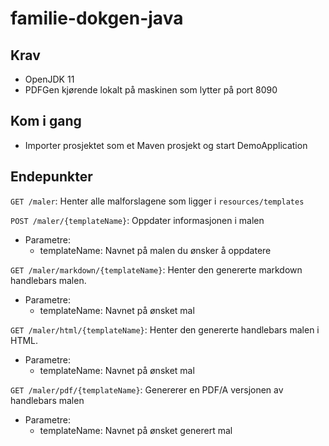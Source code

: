 # familie-dokgen-java 

## Krav
- OpenJDK 11
- PDFGen kjørende lokalt på maskinen som lytter på port 8090

## Kom i gang
- Importer prosjektet som et Maven prosjekt og start DemoApplication

## Endepunkter
`GET /maler`: Henter alle malforslagene som ligger i `resources/templates`

`POST /maler/{templateName}`: Oppdater informasjonen i malen

* Parametre:
    * templateName: Navnet på malen du ønsker å oppdatere
    
    
`GET /maler/markdown/{templateName}`: Henter den genererte markdown handlebars malen.

* Parametre:
    * templateName: Navnet på ønsket mal
    
`GET /maler/html/{templateName}`: Henter den genererte handlebars malen i HTML.

* Parametre:
    * templateName: Navnet på ønsket mal
    
`GET /maler/pdf/{templateName}`: Genererer en PDF/A versjonen av handlebars malen

* Parametre:
    * templateName: Navnet på ønsket generert mal
